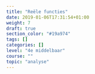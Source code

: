 ```yaml
---
title: "Reële functies"
date: 2019-01-06T17:31:54+01:00
weight: 7
draft: true
section_color: "#19a974"
tags: []
categories: []
level: "4e middelbaar"
course: ""
topic: "analyse"
---
```


